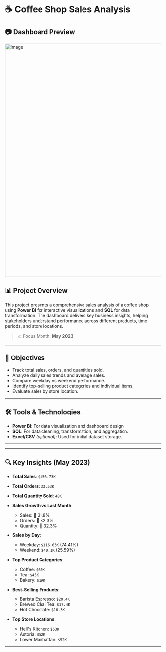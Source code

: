 # ☕ Coffee Shop Sales Analysis

## 📷 Dashboard Preview

<img width="1246" height="753" alt="image" src="https://github.com/user-attachments/assets/223b54e0-d642-437d-a811-7b79ed74ce92" />



## 📊 Project Overview

This project presents a comprehensive sales analysis of a coffee shop using **Power BI** for interactive visualizations and **SQL** for data transformation. The dashboard delivers key business insights, helping stakeholders understand performance across different products, time periods, and store locations.

> 📈 Focus Month: **May 2023**

---

## 🎯 Objectives

- Track total sales, orders, and quantities sold.
- Analyze daily sales trends and average sales.
- Compare weekday vs weekend performance.
- Identify top-selling product categories and individual items.
- Evaluate sales by store location.

---

## 🛠 Tools & Technologies

- **Power BI**: For data visualization and dashboard design.
- **SQL**: For data cleaning, transformation, and aggregation.
- **Excel/CSV** *(optional)*: Used for initial dataset storage.
  
---

---

## 🔍 Key Insights (May 2023)

- **Total Sales**: `$156.73K`
- **Total Orders**: `33.53K`
- **Total Quantity Sold**: `48K`
- **Sales Growth vs Last Month**:  
  - Sales: 🔼 31.8%  
  - Orders: 🔼 32.3%  
  - Quantity: 🔼 32.3%
  
- **Sales by Day**:  
  - Weekday: `$116.63K` (74.41%)  
  - Weekend: `$40.1K` (25.59%)

- **Top Product Categories**:  
  - Coffee: `$60K`  
  - Tea: `$45K`  
  - Bakery: `$19K`

- **Best-Selling Products**:  
  - Barista Espresso: `$20.4K`  
  - Brewed Chai Tea: `$17.4K`  
  - Hot Chocolate: `$16.3K`

- **Top Store Locations**:  
  - Hell's Kitchen: `$53K`  
  - Astoria: `$52K`  
  - Lower Manhattan: `$52K`

---

